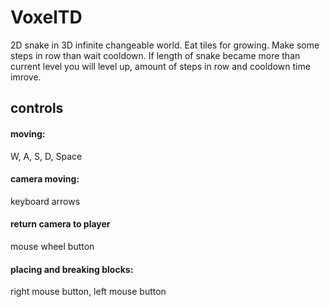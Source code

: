 # VoxelTD
2D snake in 3D infinite changeable world. Eat tiles for growing. Make some steps in row than wait cooldown. If length of snake became more than current level you will level up, amount of steps in row and cooldown time imrove.
## controls
#### moving:
W, A, S, D, Space
#### camera moving:
keyboard arrows
#### return camera to player
mouse wheel button
#### placing and breaking blocks:
right mouse button, left mouse button